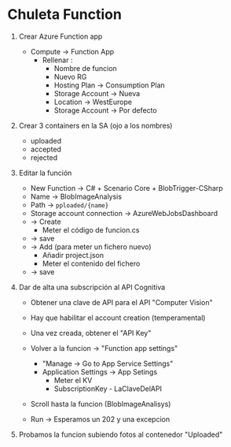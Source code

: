 # Chuleta Function

1. Crear Azure Function app
   * Compute -> Function App 
     * Rellenar :
       * Nombre de funcion
       * Nuevo RG
       * Hosting Plan -> Consumption Plan
       * Storage Account -> Nueva
       * Location -> WestEurope
       * Storage Account -> Por defecto
       
2. Crear 3 containers en la SA (ojo a los nombres)
    * uploaded
    * accepted
    * rejected

3. Editar la función
    * New Function -> C# + Scenario Core + BlobTrigger-CSharp
    * Name -> BlobImageAnalysis
    * Path -> `pploaded/{name}`
    * Storage account connection -> AzureWebJobsDashboard
    * -> Create
        * Meter el código de funcion.cs
    * -> save
    * -> Add (para meter un fichero nuevo)
        * Añadir project.json
        * Meter el contenido del fichero
    * -> save
    
4. Dar de alta una subscripción al API Cognitiva
   * Obtener una clave de API para el API "Computer Vision"
   * Hay que habilitar el account creation (temperamental)
   * Una vez creada, obtener el "API Key"
   * Volver a la funcion -> "Function app settings"
      * "Manage -> Go to App Service Settings"
      * Application Settings -> App Setings
        * Meter el KV
        * SubscriptionKey - LaClaveDelAPI

   * Scroll hasta la funcion (BlobImageAnalisys)
   * Run -> Esperamos un 202 y una excepcion

5. Probamos la funcion subiendo fotos al contenedor "Uploaded"

